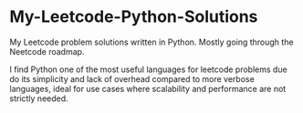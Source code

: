 # My-Leetcode-Python-Solutions
My Leetcode problem solutions written in Python. Mostly going through the Neetcode roadmap.

I find Python one of the most useful languages for leetcode problems due do its simplicity and lack of overhead compared to more verbose languages, ideal for use cases where scalability and performance are not strictly needed.
